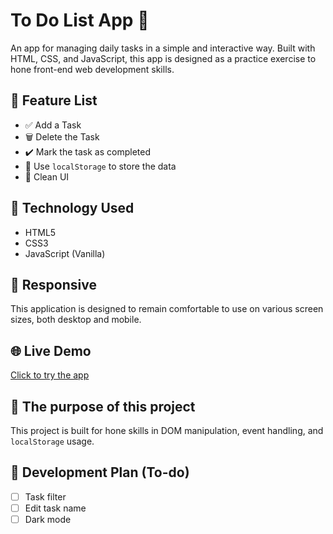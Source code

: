 # To Do List App 📝

An app for managing daily tasks in a simple and interactive way. Built with HTML, CSS, and JavaScript, this app is designed as a practice exercise to hone front-end web development skills.

## 🔧 Feature List

- ✅ Add a Task
- 🗑️ Delete the Task
- ✔️ Mark the task as completed
- 💾 Use `localStorage` to store the data
- 🎨 Clean UI

## 🧰 Technology Used

- HTML5
- CSS3
- JavaScript (Vanilla)

## 📱 Responsive

This application is designed to remain comfortable to use on various screen sizes, both desktop and mobile.

## 🌐 Live Demo

[Click to try the app](https://kitarobenaya.github.io/todolistapp/)

## 📝 The purpose of this project

This project is built for hone skills in DOM manipulation, event handling, and `localStorage` usage.

## 📌 Development Plan (To-do)

- [ ] Task filter
- [ ] Edit task name
- [ ] Dark mode